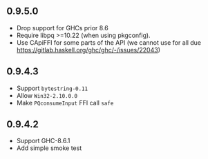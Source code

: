 0.9.5.0
-------

- Drop support for GHCs prior 8.6
- Require libpq >=10.22 (when using pkgconfig).
- Use CApiFFI for some parts of the API
  (we cannot use for all due https://gitlab.haskell.org/ghc/ghc/-/issues/22043)

0.9.4.3
-------

- Support `bytestring-0.11`
- Allow `Win32-2.10.0.0`
- Make `PQconsumeInput` FFI call `safe`

0.9.4.2
-------

- Support GHC-8.6.1
- Add simple smoke test


